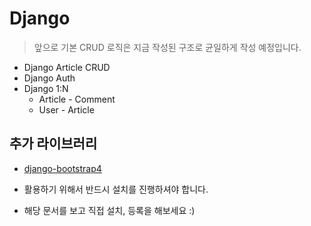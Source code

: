 # Django

> 앞으로 기본 CRUD 로직은 지금 작성된 구조로 균일하게 작성 예정입니다.



* Django Article CRUD
* Django Auth
* Django 1:N
  * Article - Comment
  * User - Article



## 추가 라이브러리

* [django-bootstrap4](https://django-bootstrap4.readthedocs.io/en/latest/index.html)

* 활용하기 위해서 반드시 설치를 진행하셔야 합니다.
* 해당 문서를 보고 직접 설치, 등록을 해보세요 :)